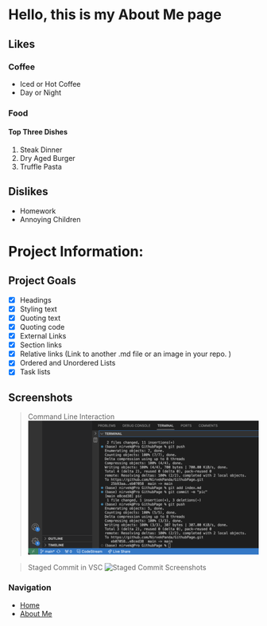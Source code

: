 # Hello, this is my About Me page

## Likes

### Coffee
- Iced or Hot Coffee
- Day or Night

### Food
#### Top Three Dishes
1. Steak Dinner
2. Dry Aged Burger
3. Truffle Pasta


## Dislikes
- Homework
- Annoying Children

# Project Information:

## Project Goals
- [x] Headings
- [x] Styling text
- [x] Quoting text
- [x] Quoting code
- [x] External Links
- [x] Section links
- [x] Relative links (Link to another .md file or an image in your repo. )
- [x] Ordered and Unordered Lists
- [x] Task lists

## Screenshots

> Command Line Interaction
![Command Line Interaction](/screenshots/command_line.png)

> Staged Commit in VSC
![Staged Commit Screenshots](/screenshots/staged_commit.png)




### Navigation
- [Home](index.md) <!-- Relative link to this file itself -->
- [About Me](about.md) <!-- Link to another .md file in your repo -->
